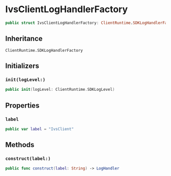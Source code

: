# IvsClientLogHandlerFactory

``` swift
public struct IvsClientLogHandlerFactory: ClientRuntime.SDKLogHandlerFactory 
```

## Inheritance

`ClientRuntime.SDKLogHandlerFactory`

## Initializers

### `init(logLevel:)`

``` swift
public init(logLevel: ClientRuntime.SDKLogLevel) 
```

## Properties

### `label`

``` swift
public var label = "IvsClient"
```

## Methods

### `construct(label:)`

``` swift
public func construct(label: String) -> LogHandler 
```
